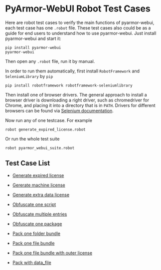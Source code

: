# PyArmor-WebUI Robot Test Cases

Here are robot test cases to verify the main functions of pyarmor-webui, each
test case has one `.robot` file. These test cases also could be as a guide for
end users to understand how to use pyarmor-webui. Just install pyarmor-webui and
start it:

    pip install pyarmor-webui
    pyarmor-webui

Then open any `.robot` file, run it by manual.

In order to run them automatically, first install `RobotFramework` and
`SeleniumLibrary` by `pip`

    pip install robotframework robotframework-seleniumlibrary

Then install one of browser drivers. The general approach to install a browser
driver is downloading a right driver, such as chromedriver for Chrome, and
placing it into a directory that is in `PATH`. Drivers for different browsers
can be found via [Selenium
documentation](https://selenium.dev/selenium/docs/api/py/index.html#drivers).

Now run any of one testcase. For example

    robot generate_expired_license.robot

Or run the whole test suite

    robot pyarmor_webui_suite.robot

## Test Case List

* [Generate expired license](generate_expired_license.robot)
* [Gererate machine license](generate_machine_license.robot)
* [Generate extra data license](generate_extra_data_license.robot)

* [Obfuscate one script](obfuscate_one_script.robot)
* [Obfuscate multiple entries](obfuscate_multiple_entries.robot)
* [Obfuscate one package](obfuscate_one_package.robot)

* [Pack one folder bundle](pack_one_folder_bundle.robot)
* [Pack one file bundle](pack_one_file_bundle.robot)
* [Pack one file bundle with outer license](pack_one_file_with_outer_license.robot)
* [Pack with data_file](pack_with_data_file.robot)
